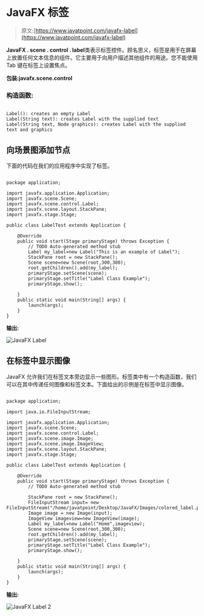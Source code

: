 # JavaFX 标签

> 原文:[https://www.javatpoint.com/javafx-label](https://www.javatpoint.com/javafx-label)

**JavaFX . scene . control . label**类表示标签控件。顾名思义，标签是用于在屏幕上放置任何文本信息的组件。它主要用于向用户描述其他组件的用途。您不能使用 Tab 键在标签上设置焦点。

**包装:javafx.scene.control**

### 构造函数:

```

Label(): creates an empty Label 
Label(String text): creates Label with the supplied text 
Label(String text, Node graphics): creates Label with the supplied text and graphics

```

## 向场景图添加节点

下面的代码在我们的应用程序中实现了标签。

```

package application;

import javafx.application.Application;
import javafx.scene.Scene;
import javafx.scene.control.Label;
import javafx.scene.layout.StackPane;
import javafx.stage.Stage;

public class LabelTest extends Application {

	@Override
	public void start(Stage primaryStage) throws Exception {
		// TODO Auto-generated method stub
		Label my_label=new Label("This is an example of Label");
		StackPane root = new StackPane(); 
		Scene scene=new Scene(root,300,300);
		root.getChildren().add(my_label);
		primaryStage.setScene(scene);
		primaryStage.setTitle("Label Class Example");
		primaryStage.show();

	}
	public static void main(String[] args) {
		launch(args);
	}
}

```

**输出:**

![JavaFX Label](../Images/790ffc1c6dab19f9f39b86b42602ceb1.png)

## 在标签中显示图像

JavaFX 允许我们在标签文本旁边显示一些图形。标签类中有一个构造函数，我们可以在其中传递任何图像和标签文本。下面给出的示例是在标签中显示图像。

```

package application;

import java.io.FileInputStream;

import javafx.application.Application;
import javafx.scene.Scene;
import javafx.scene.control.Label;
import javafx.scene.image.Image;
import javafx.scene.image.ImageView;
import javafx.scene.layout.StackPane;
import javafx.stage.Stage;

public class LabelTest extends Application {

	@Override
	public void start(Stage primaryStage) throws Exception {
		// TODO Auto-generated method stub

		StackPane root = new StackPane(); 
		FileInputStream input= new FileInputStream("/home/javatpoint/Desktop/JavaFX/Images/colored_label.png");
		Image image = new Image(input);
		ImageView imageview=new ImageView(image);
		Label my_label=new Label("Home",imageview);
		Scene scene=new Scene(root,300,300);
		root.getChildren().add(my_label);
		primaryStage.setScene(scene);
		primaryStage.setTitle("Label Class Example");
		primaryStage.show();

	}
	public static void main(String[] args) {
		launch(args);
	}
}

```

**输出:**

![JavaFX Label 2](../Images/062d99ec8667fe63997046a16f1e4fcb.png)